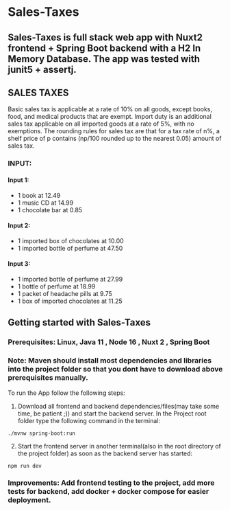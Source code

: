 
# Sales-Taxes
## Sales-Taxes is full stack web app with Nuxt2 frontend + Spring Boot backend with a H2 In Memory Database. The app was tested with junit5 + assertj. 

## SALES TAXES
Basic sales tax is applicable at a rate of 10% on all goods, except books, food, and medical
products that are exempt. Import duty is an additional sales tax
applicable on all imported goods at a rate of 5%, with no exemptions.
The rounding rules for sales tax are that for a tax
rate of n%, a shelf price of p contains (np/100 rounded up to the nearest 0.05) amount of
sales tax.

### INPUT:
#### Input 1:
- 1 book at 12.49
- 1 music CD at 14.99
- 1 chocolate bar at 0.85
#### Input 2:
- 1 imported box of chocolates at 10.00
- 1 imported bottle of perfume at 47.50
#### Input 3:
- 1 imported bottle of perfume at 27.99
- 1 bottle of perfume at 18.99
- 1 packet of headache pills at 9.75
- 1 box of imported chocolates at 11.25




## Getting started with Sales-Taxes

### Prerequisites: Linux, Java 11 , Node 16 , Nuxt 2 , Spring Boot 
### Note: Maven should install most dependencies and libraries into the project folder so that you dont have to download above prerequisites manually.

To run the App follow the following steps:

1. Download all frontend and backend dependencies/files(may take some time, be patient ;)) and start the backend server.
In the Project root folder type the following command in the terminal:
```
./mvnw spring-boot:run 

```
2. Start the frontend server in another terminal(also in the root directory of the project folder) as soon as the backend server has started:
 ```
npm run dev

```

### Improvements: Add frontend testing to the project, add more tests for backend, add docker + docker compose for easier deployment.
